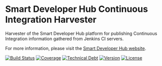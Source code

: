 # Smart Developer Hub Continuous Integration Harvester
Harvester of the Smart Developer Hub platform for publishing Continuous Integration information gathered from Jenkins CI servers.

For more information, please visit the [Smart Developer Hub website](http://www.smartdeveloperhub.org/).

[![Build Status](https://travis-ci.org/SmartDeveloperHub/sdh-ci-harvester.svg?branch=master)](https://travis-ci.org/SmartDeveloperHub/sdh-ci-harvester)
[![Coverage](https://img.shields.io/sonar/http/www.smartdeveloperhub.org/sonar/org.smartdeveloperhub.harvesters.ci:ci-harvester-aggregator:master/coverage.svg)](http://www.smartdeveloperhub.org/sonar/)
[![Technical Debt](https://img.shields.io/sonar/http/www.smartdeveloperhub.org/sonar/org.smartdeveloperhub.harvesters.ci:ci-harvester-aggregator:master/tech_debt.svg)](http://www.smartdeveloperhub.org/sonar/)
[![Version](https://img.shields.io/maven-central/v/org.smartdeveloperhub.harvesters.ci/ci-harvester-aggregator.svg?style=flat)](https://github.com/SmartDeveloperHub/sdh-ci-harvester/releases)
[![License](https://img.shields.io/github/license/SmartDeveloperHub/sdh-ci-harvester.svg)](http://www.apache.org/licenses/LICENSE-2.0)